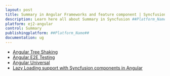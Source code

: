 ```yaml
---
layout: post
title: Summary in Angular Frameworks and feature component | Syncfusion
description: Learn here all about Summary in Syncfusion ##Platform_Name## Frameworks and feature component of Syncfusion Essential JS 2 and more.
platform: ej2-angular
control: Summary 
publishingplatform: ##Platform_Name##
documentation: ug
---
```


* [Angular Tree Shaking](frameworks-and-feature/tree-shaking.md)
* [Angular E2E Testing](frameworks-and-feature/angular-selenium.md)
* [Angular Universal](frameworks-and-feature/angular-universal.md)
* [Lazy Loading support with Syncfusion components in Angular](frameworks-and-feature/lazy-loading-support.md)